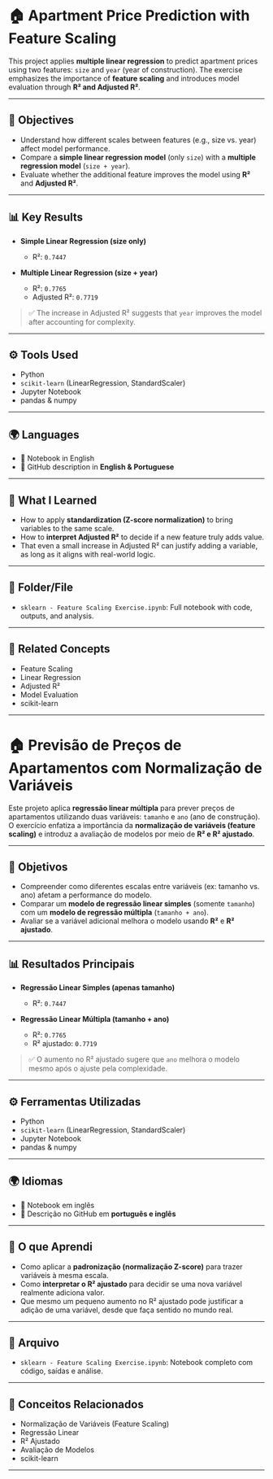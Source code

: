 # 🏠 Apartment Price Prediction with Feature Scaling

This project applies **multiple linear regression** to predict apartment prices using two features: `size` and `year` (year of construction). The exercise emphasizes the importance of **feature scaling** and introduces model evaluation through **R² and Adjusted R²**.

---

## 📌 Objectives

- Understand how different scales between features (e.g., size vs. year) affect model performance.
- Compare a **simple linear regression model** (only `size`) with a **multiple regression model** (`size + year`).
- Evaluate whether the additional feature improves the model using **R²** and **Adjusted R²**.

---

## 📊 Key Results

- **Simple Linear Regression (size only)**  
  - R²: `0.7447`

- **Multiple Linear Regression (size + year)**  
  - R²: `0.7765`  
  - Adjusted R²: `0.7719`

> ✅ The increase in Adjusted R² suggests that `year` improves the model after accounting for complexity.

---

## ⚙️ Tools Used

- Python  
- `scikit-learn` (LinearRegression, StandardScaler)  
- Jupyter Notebook  
- pandas & numpy

---

## 🌍 Languages

- 📘 Notebook in English  
- 📌 GitHub description in **English & Portuguese**

---

## 🧠 What I Learned

- How to apply **standardization (Z-score normalization)** to bring variables to the same scale.
- How to **interpret Adjusted R²** to decide if a new feature truly adds value.
- That even a small increase in Adjusted R² can justify adding a variable, as long as it aligns with real-world logic.

---

## 📂 Folder/File

- `sklearn - Feature Scaling Exercise.ipynb`: Full notebook with code, outputs, and analysis.

---

## 📎 Related Concepts

- Feature Scaling  
- Linear Regression  
- Adjusted R²  
- Model Evaluation  
- scikit-learn

---

# 🏠 Previsão de Preços de Apartamentos com Normalização de Variáveis

Este projeto aplica **regressão linear múltipla** para prever preços de apartamentos utilizando duas variáveis: `tamanho` e `ano` (ano de construção). O exercício enfatiza a importância da **normalização de variáveis (feature scaling)** e introduz a avaliação de modelos por meio de **R² e R² ajustado**.

---

## 📌 Objetivos

- Compreender como diferentes escalas entre variáveis (ex: tamanho vs. ano) afetam a performance do modelo.  
- Comparar um **modelo de regressão linear simples** (somente `tamanho`) com um **modelo de regressão múltipla** (`tamanho + ano`).  
- Avaliar se a variável adicional melhora o modelo usando **R²** e **R² ajustado**.

---

## 📊 Resultados Principais

- **Regressão Linear Simples (apenas tamanho)**  
  - R²: `0.7447`

- **Regressão Linear Múltipla (tamanho + ano)**  
  - R²: `0.7765`  
  - R² ajustado: `0.7719`

> ✅ O aumento no R² ajustado sugere que `ano` melhora o modelo mesmo após o ajuste pela complexidade.

---

## ⚙️ Ferramentas Utilizadas

- Python  
- `scikit-learn` (LinearRegression, StandardScaler)  
- Jupyter Notebook  
- pandas & numpy

---

## 🌍 Idiomas

- 📘 Notebook em inglês  
- 📌 Descrição no GitHub em **português e inglês**

---

## 🧠 O que Aprendi

- Como aplicar a **padronização (normalização Z-score)** para trazer variáveis à mesma escala.  
- Como **interpretar o R² ajustado** para decidir se uma nova variável realmente adiciona valor.  
- Que mesmo um pequeno aumento no R² ajustado pode justificar a adição de uma variável, desde que faça sentido no mundo real.

---

## 📂 Arquivo

- `sklearn - Feature Scaling Exercise.ipynb`: Notebook completo com código, saídas e análise.

---

## 📎 Conceitos Relacionados

- Normalização de Variáveis (Feature Scaling)  
- Regressão Linear  
- R² Ajustado  
- Avaliação de Modelos  
- scikit-learn

---

